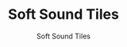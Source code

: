---
title: "Soft Sound Tiles"
image_primary: "img/Arktura-Soft-Sound-Tiles-Wall-Panels-02-1600x1078.jpg"
image_secondary: "img/Arktura-Soft-Sound-Tiles-Wall-Panels-01.jpg"
description: "Soft%20Sound%AE%uFE0F%A0%20Tiles%20are%20the%20perfect%20building%20blocks%20to%20easily%20and%20affordably%20enhance%20aesthetics%20and%20acoustic%20performance%20across%20interior%20space.%20Made%20from%20Arktura%27s%20Soft%20Sound%AE%uFE0F%20Acoustical%20material%2C%A0Soft%20Sound%AE%uFE0F%20Tiles%20can%20be%20simply%20adhered%20to%20wall%20surfaces%20to%20absorb%20sound%20while%20creating%20limitless%20design%20opportunities.%20Mix%20and%20match%20its%20five%20standard%20sizes%20and%20dozens%20of%20color%20options%2C%20including%20wood%20textures%2C%20to%20create%20the%20best%20design%20for%20your%20project.%20Tiles%20can%20also%20be%20field%20trimmed%20to%20effortlessly%20adapt%20to%20surrounding%20building%20conditions%20and%20create%20endless%20possibilities."
designer: "Arktura"
subtitle: "Soft Sound Tiles"
href: "https://arktura.com/product/soft-sound-tiles/"
tags: 
  - "arktura"
  - "Acoustic"
  - "Wall Panels"
  - "wall-panels"
category: "wall-panels"
manufacturer: "Arktura"
slug: "/manufacturers/arktura/wall-panels/arktura-soft-sound-tiles"
---